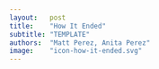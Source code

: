 ```yaml
---
layout:   post
title:    "How It Ended"
subtitle: "TEMPLATE"
authors:  "Matt Perez, Anita Perez"
image:    "icon-how-it-ended.svg"
---
```


<div style='display:none; '>
 <p>Their story continues&hellip;</p>
</div>
